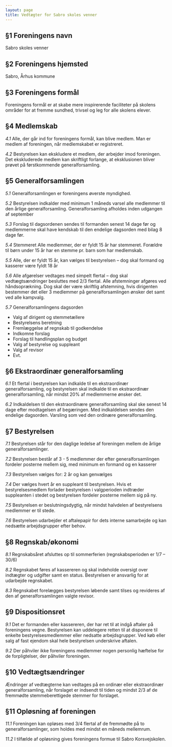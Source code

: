 ```yaml
---
layout: page
title: Vedtægter for Sabro skoles venner
---
```


## §1 Foreningens navn
Sabro skoles venner

## §2 Foreningens hjemsted
Sabro, Århus kommune

## §3 Foreningens formål
Foreningens formål er at skabe mere inspirerende faciliteter på skolens områder for at fremme sundhed, trivsel og leg for alle skolens elever.

## §4 Medlemskab
*4.1* Alle, der går ind for foreningens formål, kan blive medlem. Man er medlem af foreningen, når medlemskabet er registreret.

*4.2* Bestyrelsen kan ekskludere et medlem, der arbejder imod foreningen. Det ekskluderede medlem kan skriftligt forlange, at eksklusionen bliver prøvet på førstkommende generalforsamling.

## §5 Generalforsamlingen
*5.1* Generalforsamlingen er foreningens øverste myndighed.

*5.2* Bestyrelsen indkalder med minimum 1 måneds varsel alle medlemmer til den årlige generalforsamling. Generalforsamling afholdes inden udgangen af september 

*5.3* Forslag til dagsordenen sendes til formanden senest 14 dage før og medlemmerne skal have kendskab til den endelige dagsorden med bilag 8 dage før.

*5.4* Stemmeret Alle medlemmer, der er fyldt 15 år har stemmeret. Forældre til børn under 15 år har en stemme pr. barn som har medlemskab.

*5.5* Alle, der er fyldt 15 år, kan vælges til bestyrelsen – dog skal formand og kasserer være fyldt 18 år

*5.6* Alle afgørelser vedtages med simpelt flertal – dog skal vedtægtsændringer besluttes med 2/3 flertal. Alle afstemninger afgøres ved håndsoprækning. Dog skal der være skriftlig afstemning, hvis dirigenten bestemmer det eller 3 medlemmer på generalforsamlingen ønsker det samt ved alle kampvalg.

*5.7* Generalforsamlingens dagsorden 

* Valg af dirigent og stemmetællere
* Bestyrelsens beretning
* Fremlæggelse af regnskab til godkendelse
* Indkomne forslag
* Forslag til handlingsplan og budget
* Valg af bestyrelse og suppleant
* Valg af revisor
* Evt.

## §6 Ekstraordinær generalforsamling
*6.1* Et flertal i bestyrelsen kan indkalde til en ekstraordinær generalforsamling, og bestyrelsen skal indkalde til en ekstraordinær generalforsamling, når mindst 20% af medlemmerne ønsker det. 

*6.2* Indkaldelsen til den ekstraordinære generalforsamling skal ske senest 14 dage efter modtagelsen af begæringen. Med indkaldelsen sendes den endelige dagsorden. Varsling som ved den ordinære generalforsamling.

## §7 Bestyrelsen
*7.1* Bestyrelsen står for den daglige ledelse af foreningen mellem de årlige generalforsamlinger.

*7.2* Bestyrelsen består af 3 - 5 medlemmer der efter generalforsamlingen fordeler posterne mellem sig, med minimum en formand og en kasserer

*7.3* Bestyrelsen vælges for: 2 år og kan genvælges 

*7.4* Der vælges hvert år en suppleant til bestyrelsen. Hvis et bestyrelsesmedlem forlader bestyrelsen i valgperioden indtræder suppleanten i stedet og bestyrelsen fordeler posterne mellem sig på ny.

*7.5* Bestyrelsen er beslutningsdygtig, når mindst halvdelen af bestyrelsens medlemmer er til stede.

*7.6* Bestyrelsen udarbejder et aftalepapir for dets interne samarbejde og kan nedsætte arbejdsgrupper efter behov.

## §8 Regnskab/økonomi

*8.1* Regnskabsåret afsluttes op til sommerferien (regnskabsperioden er 1/7 – 30/6) 

*8.2* Regnskabet føres af kassereren og skal indeholde oversigt over indtægter og udgifter samt en status. Bestyrelsen er ansvarlig for at udarbejde regnskabet.

*8.3* Regnskabet forelægges bestyrelsen løbende samt tilses og revideres af den af generalforsamlingen valgte revisor.

## §9 Dispositionsret
*9.1* Det er formanden eller kassereren, der har ret til at indgå aftaler på foreningens vegne. Bestyrelsen kan uddelegere retten til at disponere til enkelte bestyrelsesmedlemmer eller nedsatte arbejdsgrupper. Ved køb eller salg af fast ejendom skal hele bestyrelsen underskrive aftalen.

*9.2* Der påhviler ikke foreningens medlemmer nogen personlig hæftelse for de forpligtelser, der påhviler foreningen.

## §10 Vedtægtsændringer
Ændringer af vedtægterne kan vedtages på en ordinær eller ekstraordinær generalforsamling, når forslaget er indsendt til tiden og mindst 2/3 af de fremmødte stemmeberettigede stemmer for forslaget.

## §11 Opløsning af foreningen
*11.1* Foreningen kan opløses med 3/4 flertal af de fremmødte på to generalforsamlinger, som holdes med mindst en måneds mellemrum.

*11.2* I tilfælde af opløsning gives foreningens formue til Sabro Korsvejskolen.

